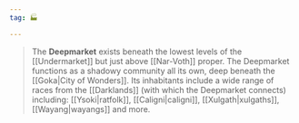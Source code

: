 ```yaml
---
tag: 🏭

---
```

> The **Deepmarket** exists beneath the lowest levels of the [[Undermarket]] but just above [[Nar-Voth]] proper. The Deepmarket functions as a shadowy community all its own, deep beneath the [[Goka|City of Wonders]]. Its inhabitants include a wide range of races from the [[Darklands]] (with which the Deepmarket connects) including: [[Ysoki|ratfolk]], [[Caligni|caligni]], [[Xulgath|xulgaths]], [[Wayang|wayangs]] and more.








